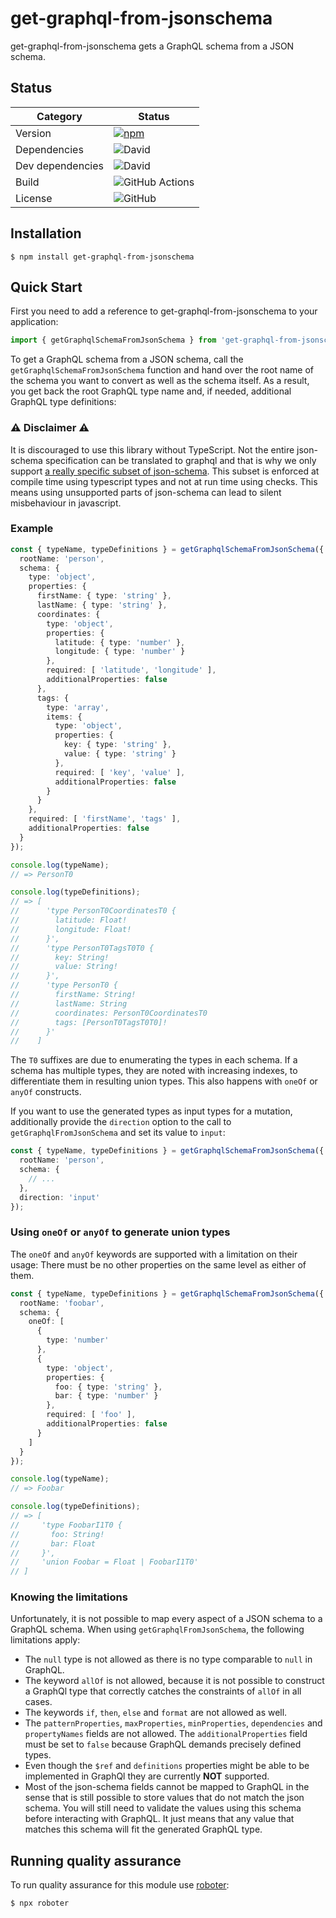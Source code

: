 # get-graphql-from-jsonschema

get-graphql-from-jsonschema gets a GraphQL schema from a JSON schema.

## Status

| Category         | Status                                                                                                                        |
| ---------------- | ----------------------------------------------------------------------------------------------------------------------------- |
| Version          | [![npm](https://img.shields.io/npm/v/get-graphql-from-jsonschema)](https://www.npmjs.com/package/get-graphql-from-jsonschema) |
| Dependencies     | ![David](https://img.shields.io/david/thenativeweb/get-graphql-from-jsonschema)                                               |
| Dev dependencies | ![David](https://img.shields.io/david/dev/thenativeweb/get-graphql-from-jsonschema)                                           |
| Build            | ![GitHub Actions](https://github.com/thenativeweb/get-graphql-from-jsonschema/workflows/Release/badge.svg?branch=main)      |
| License          | ![GitHub](https://img.shields.io/github/license/thenativeweb/get-graphql-from-jsonschema)                                     |

## Installation

```shell
$ npm install get-graphql-from-jsonschema
```

## Quick Start

First you need to add a reference to get-graphql-from-jsonschema to your application:

```typescript
import { getGraphqlSchemaFromJsonSchema } from 'get-graphql-from-jsonschema';
```

To get a GraphQL schema from a JSON schema, call the `getGraphqlSchemaFromJsonSchema` function and hand over the root name of the schema you want to convert as well as the schema itself. As a result, you get back the root GraphQL type name and, if needed, additional GraphQL type definitions:

### ⚠️ Disclaimer ⚠️

It is discouraged to use this library without TypeScript. Not the entire json-schema specification can be
translated to graphql and that is why we only support [a really specific subset of json-schema](#knowing-the-limitations).
This subset is enforced at compile time using typescript types and not at run time using checks. This means using
unsupported parts of json-schema can lead to silent misbehaviour in javascript. 

### Example

```typescript
const { typeName, typeDefinitions } = getGraphqlSchemaFromJsonSchema({
  rootName: 'person',
  schema: {
    type: 'object',
    properties: {
      firstName: { type: 'string' },
      lastName: { type: 'string' },
      coordinates: {
        type: 'object',
        properties: {
          latitude: { type: 'number' },
          longitude: { type: 'number' }
        },
        required: [ 'latitude', 'longitude' ],
        additionalProperties: false
      },
      tags: {
        type: 'array',
        items: {
          type: 'object',
          properties: {
            key: { type: 'string' },
            value: { type: 'string' }
          },
          required: [ 'key', 'value' ],
          additionalProperties: false
        }
      }
    },
    required: [ 'firstName', 'tags' ],
    additionalProperties: false
  }
});

console.log(typeName);
// => PersonT0

console.log(typeDefinitions);
// => [
//      'type PersonT0CoordinatesT0 {
//        latitude: Float!
//        longitude: Float!
//      }',
//      'type PersonT0TagsT0T0 {
//        key: String!
//        value: String!
//      }',
//      'type PersonT0 {
//        firstName: String!
//        lastName: String
//        coordinates: PersonT0CoordinatesT0
//        tags: [PersonT0TagsT0T0]!
//      }'
//    ]
```

The `T0` suffixes are due to enumerating the types in each schema. If a schema has multiple types, they are noted with increasing indexes, to differentiate them in resulting union types. This also happens with `oneOf` or `anyOf` constructs.

If you want to use the generated types as input types for a mutation, additionally provide the `direction` option to the call to `getGraphqlFromJsonSchema` and set its value to `input`:

```typescript
const { typeName, typeDefinitions } = getGraphqlSchemaFromJsonSchema({
  rootName: 'person',
  schema: {
    // ...
  },
  direction: 'input'
});
```

### Using `oneOf` or `anyOf` to generate union types

The `oneOf` and `anyOf` keywords are supported with a limitation on their usage: There must be no other properties on the same level as either of them.

```typescript
const { typeName, typeDefinitions } = getGraphqlSchemaFromJsonSchema({
  rootName: 'foobar',
  schema: {
    oneOf: [
      {
        type: 'number'
      },
      {
        type: 'object',
        properties: {
          foo: { type: 'string' },
          bar: { type: 'number' }
        },
        required: [ 'foo' ],
        additionalProperties: false
      }
    ]
  }
});

console.log(typeName);
// => Foobar

console.log(typeDefinitions);
// => [
//     'type FoobarI1T0 {
//       foo: String!
//       bar: Float
//     }',
//     'union Foobar = Float | FoobarI1T0'
// ]
```

### Knowing the limitations

Unfortunately, it is not possible to map every aspect of a JSON schema to a GraphQL schema. When using `getGraphqlFromJsonSchema`, the following limitations apply:

- The `null` type is not allowed as there is no type comparable to `null` in GraphQL.
- The keyword `allOf` is not allowed, because it is not possible to construct a GraphQl type that correctly catches the constraints of `allOf` in all cases.
- The keywords `if`, `then`, `else` and `format` are not allowed as well.
- The `patternProperties`, `maxProperties`, `minProperties`, `dependencies` and `propertyNames` fields are not allowed. The `additionalProperties` field must be set to `false` because GraphQL demands precisely defined types.
- Even though the `$ref` and `definitions` properties might be able to be implemented in GraphQl they are currently **NOT** supported.
- Most of the json-schema fields cannot be mapped to GraphQL in the sense that is still possible to store values that do not match the json schema. You will still need to validate the values using this schema before interacting with GraphQL. It just means that any value that matches this schema will fit the generated GraphQL type.

## Running quality assurance

To run quality assurance for this module use [roboter](https://www.npmjs.com/package/roboter):

```shell
$ npx roboter
```
